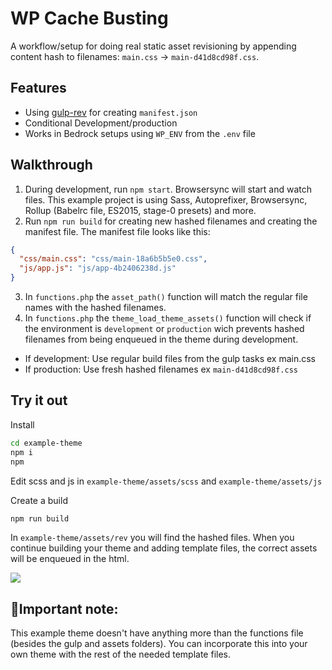 # WP Cache Busting

A workflow/setup for doing real static asset revisioning by appending content hash to filenames: `main.css` → `main-d41d8cd98f.css`.

## Features
+ Using [gulp-rev](https://github.com/sindresorhus/gulp-rev) for creating `manifest.json`
+ Conditional Development/production 
+ Works in Bedrock setups using `WP_ENV` from the `.env` file

## Walkthrough

1. During development, run `npm start`. Browsersync will start and watch files. This example project is using Sass, Autoprefixer, Browsersync, Rollup (Babelrc file, ES2015, stage-0 presets) and more.
2. Run `npm run build` for creating new hashed filenames and creating the manifest file. The manifest file looks like this:
```json
{
  "css/main.css": "css/main-18a6b5b5e0.css",
  "js/app.js": "js/app-4b2406238d.js"
}
```
3. In `functions.php` the `asset_path()` function will match the regular file names with the hashed filenames.
4. In `functions.php` the `theme_load_theme_assets()` function will check if the environment is `development` or `production` wich prevents hashed filenames from being enqueued in the theme during development.
+ If development: Use regular build files from the gulp tasks ex main.css
+ If production: Use fresh hashed filenames ex `main-d41d8cd98f.css`

## Try it out

Install
```bash
cd example-theme
npm i
npm
```
Edit scss and js in `example-theme/assets/scss` and `example-theme/assets/js`

Create a build
```bash
npm run build
```

In `example-theme/assets/rev` you will find the hashed files. When you continue building your theme and adding template files, the correct assets will be enqueued in the html.

![](https://res.cloudinary.com/urre/image/upload/v1493125509/attmidj2tz1jpzu5ab6n.png)

## 🙋‍Important note: 
This example theme doesn't have anything more than the functions file (besides the gulp and assets folders). You can incorporate this into your own theme with the rest of the needed template files.

